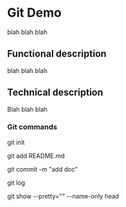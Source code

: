 # Git Demo

blah blah blah

## Functional description

blah blah blah

## Technical description

Blah blah blah

### Git commands

git init

git add README.md

git commit -m "add doc"

git log

git show --pretty="" --name-only head